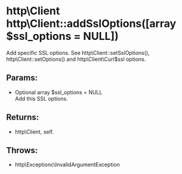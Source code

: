 # http\Client http\Client::addSslOptions([array $ssl_options = NULL])

Add specific SSL options.
See http\Client::setSslOptions(), http\Client::setOptions() and http\Client\Curl\$ssl options.

## Params:

* Optional array $ssl_options = NULL  
  Add this SSL options.

## Returns:

* http\Client, self.

## Throws:

* http\Exceptionc\InvalidArgumentException
